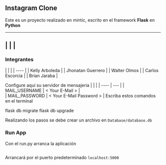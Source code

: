 ## Instagram Clone

Este es un proyecto realizado en mintic, escrito en el framework **Flask** en **Python**

---


|  |  | 
---
### Integrantes
|  |  | 
| ---- | 
| Kelly Arboleda |
| Jhonatan Guerrero |
| Walter Olmos | 
| Carlos Escorcia |
| Brian Jaraba |

Configure aquí su servidor de mensajeria
|  |  | 
| ---- | --- |
| MAIL_USERNAME | < Your E-Mail >  |   
| MAIL_PASSWORD | < Your E-Mail Password > |
Escriba estos comandos en el terminal

flask db migrate
flask db upgrade

Realizando los pasos se debe crear un archivo en `Database/database.db`

### Run App
Con el run.py arranca la aplicación
```

```
Arrancará por el puerto predeterminado `localhost:5000` 
